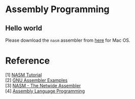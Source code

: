 # Assembly Programming

## Hello world

Please download the `nasm` assembler from [here](https://www.nasm.us/pub/nasm/releasebuilds/2.15.05/macosx/) for Mac OS.



# Reference

[1] [NASM Tutorial](https://cs.lmu.edu/~ray/notes/nasmtutorial/)  
[2] [GNU Assembler Examples](https://cs.lmu.edu/~ray/notes/gasexamples/)  
[3] [NASM - The Netwide Assembler](https://www.nasm.us/doc/)  
[4] [Assembly Language Programming](http://www.ece.utep.edu/courses/web3376/Notes_files/ee3376-assembly.pdf)  

